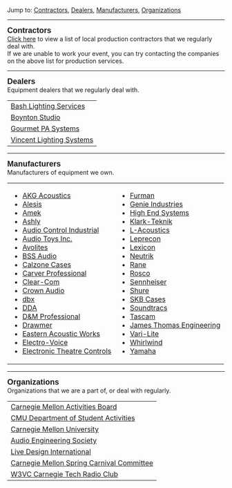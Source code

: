 Jump to:
<a href="#Contractors">Contractors</a>,
<a href="#Dealers">Dealers</a>,
<a href="#Manufacturers">Manufacturers</a>,
<a href="#Orgs">Organizations</a>

<hr>
<a name="Contractors">
  <font size=+1 face=Arial,Helvetica,Charter,Geneva,Helvetica,Charterr><b>Contractors</b></font></a>
<br>
<a href="contractors.shtml">Click here</a> to view a list of local production
contractors that we regularly deal with.
<br>If we are unable to work your event, you can try contacting the companies
on the above list for production services.
<hr>


<a name="Dealers">
  <font size=+1 face=Arial,Helvetica,Charter,Geneva,Helvetica,Charter><b>Dealers</b></font></a>
<br>
Equipment dealers that we regularly deal with.
<table>
  <tr>
    <td><a href="http://www.prg.com/bash/">Bash Lighting Services</a></td>
  </tr>

  <tr>
    <td><a href="http://www.boyntonstudio.com">Boynton Studio</A></td>
  </tr>

  <tr>
    <td><a href="http://www.compufind.com/gpas.html">Gourmet PA Systems</a>
    </td>
  </tr>

  <tr>
    <td><a href="http://www.vincentlighting.com/">Vincent Lighting Systems</a>
    </td>
  </tr>

</table>

<hr>
<a name="Manufacturers">
  <font size=+1 face=Arial,Helvetica,Charter,Geneva,Helvetica,Charter><b>Manufacturers</b></font></a>
<br>
Manufacturers of equipment we own.
<table>
  <tr>
    <td>
      <ul>
        <li><a href="http://www.akg-acoustics.com/">AKG Acoustics</a>
        <li><a href="http://www.alesis.com/">Alesis</a>
        <li><a href="http://www.amek.com/">Amek</a>
        <li><a href="http://www.ashly.com/">Ashly</a>
        <li><a href="http://www.audiocontrol.com/">Audio Control
          Industrial</a>
        <li><a href="http://www.audiotoys.com/">Audio Toys Inc.</a>
        <li><a href="http://www.avolites.com/">Avolites</a>
        <li><a href="http://www.bss.co.uk/">BSS Audio</a>
        <li><a href="http://www.calzonecase.com/">Calzone Cases</a>
        <li><a href="http://www.carverpro.com/">Carver Professional</a>
        <li><a href="http://www.clearcom.com/">Clear-Com</a>
        <li><a href="http://www.crownaudio.com/">Crown Audio</a>
        <li><a href="http://www.dbxpro.com/">dbx</a>
        <li><a href="http://www.eviaudio.com/dda">DDA</a>
        <li><a href="http://www.d-mpro.com">D&amp;M Professional</a>
        <li><a href="http://www.proaudio.co.uk/drawmer.htm">Drawmer</a>
        <li><a href="http://www.eaw.com/">Eastern Acoustic Works</a>
        <li><a href="http://www.electrovoice.com/">Electro-Voice</a>
        <li><a href="http://www.etcconnect.com/">Electronic Theatre
          Controls</a>
      </ul>
    </td>
    <td>
      <ul>
        <li><a href="http://www.furmansound.com/">Furman</a>
        <li><a href="http://www.genielift.com/">Genie Industries</a>
        <li><a href="http://www.highend.com">High End Systems</a>
        <li><a href="http://www.klarkteknik.com/">Klark-Teknik</a>
        <li><a href="http://www.l-acoustics.com">L-Acoustics</a>
        <li><a href="http://www.caeinc.com/leprecon">Leprecon</a>
        <li><a href="http://www.lexicon.com/">Lexicon</a>
        <li><a href="http://www.neutrikusa.com/">Neutrik</a>
        <li><a href="http://www.rane.com/">Rane</a>
        <li><a href="http://www.rosco.com/">Rosco</a>
        <li><a href="http://www.sennheiserusa.com/">Sennheiser</a>
        <li><a href="http://www.shure.com/">Shure</a>
        <li><a href="http://www.skbcases.com/">SKB Cases</a>
        <li><a href="http://www.soundtracs.co.uk/">Soundtracs</a>
        <li><a href="http://www.tascam.com/">Tascam</a>
        <li><a href="http://www.jthomaseng.com/">James Thomas Engineering</a>
        <li><a href="http://www.vari-lite.com/">Vari-Lite</a>
        <li><a href="http://www.whirlwindusa.com/">Whirlwind</a>
        <li><a href="http://www.yamaha.com/">Yamaha</a>
      </ul>
    </td>
  </tr>
</table>

<hr>

<a name="Orgs">
  <font size=+1 face=Arial,Helvetica,Charter,Geneva,Helvetica,Charterr><b>Organizations</b></font></a>
<br>
Organizations that we are a part of, or deal with regularly.

<table>
  <tr>
    <td><a href="http://www.activitiesboard.org/">Carnegie Mellon Activities
      Board</a></td>
  </tr>

  <tr>
    <td><a href="http://www.studentaffairs.cmu.edu/StudentActivities/">CMU
      Department of Student Activities</a></td>
  </tr>

  <tr>
    <td><a href="http://www.cmu.edu/">Carnegie Mellon University</a></td>
  </tr>

  <tr>
    <td><a href="http://www.aes.org/">Audio Engineering Society</a></td>
  </tr>

  <tr>
    <td><a href="http://www.ldishow.com/">Live Design International</a></td>
  </tr>

  <tr>
    <td><a href="http://www.andrew.cmu.edu/org/carnival">Carnegie Mellon
      Spring Carnival Committee</a></td>
  </tr>

  <tr>
    <td><a href="http://www.w3vc.org">W3VC Carnegie Tech Radio Club</a></td>
  </tr>

</table>

